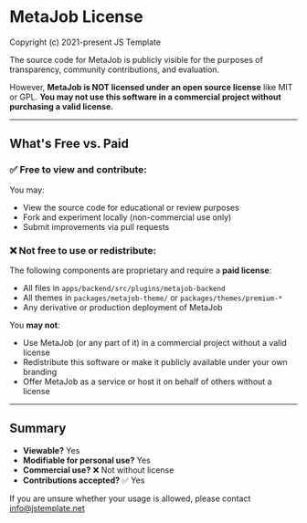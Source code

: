 # MetaJob License

Copyright (c) 2021-present JS Template

The source code for MetaJob is publicly visible for the purposes of transparency, community contributions, and evaluation.

However, **MetaJob is NOT licensed under an open source license** like MIT or GPL. **You may not use this software in a commercial project without purchasing a valid license.**

---

## What's Free vs. Paid

### ✅ Free to view and contribute:

You may:
- View the source code for educational or review purposes
- Fork and experiment locally (non-commercial use only)
- Submit improvements via pull requests

### ❌ Not free to use or redistribute:

The following components are proprietary and require a **paid license**:
- All files in `apps/backend/src/plugins/metajob-backend`
- All themes in `packages/metajob-theme/` or `packages/themes/premium-*`
- Any derivative or production deployment of MetaJob

You **may not**:
- Use MetaJob (or any part of it) in a commercial project without a valid license
- Redistribute this software or make it publicly available under your own branding
- Offer MetaJob as a service or host it on behalf of others without a license

---


## Summary

- **Viewable?** Yes
- **Modifiable for personal use?** Yes
- **Commercial use?** ❌ Not without license
- **Contributions accepted?** ✅ Yes

If you are unsure whether your usage is allowed, please contact info@jstemplate.net

